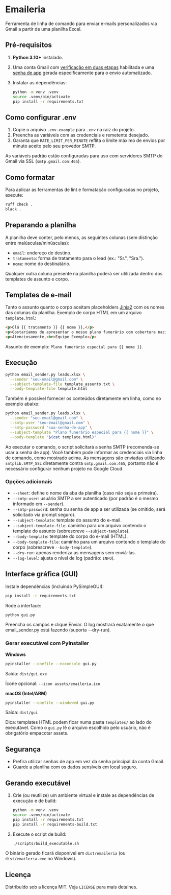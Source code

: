 # Emaileria

Ferramenta de linha de comando para enviar e-mails personalizados via Gmail a partir de uma planilha Excel.

## Pré-requisitos

1. **Python 3.10+** instalado.
2. Uma conta Gmail com [verificação em duas etapas](https://myaccount.google.com/security) habilitada e uma [senha de app](https://support.google.com/accounts/answer/185833) gerada especificamente para o envio automatizado.
3. Instalar as dependências:

   ```bash
   python -m venv .venv
   source .venv/bin/activate
   pip install -r requirements.txt
   ```

## Como configurar .env

1. Copie o arquivo `.env.example` para `.env` na raiz do projeto.
2. Preencha as variáveis com as credenciais e remetente desejado.
3. Garanta que `RATE_LIMIT_PER_MINUTE` reflita o limite máximo de envios por minuto aceito pelo seu provedor SMTP.

As variáveis padrão estão configuradas para uso com servidores SMTP do Gmail via SSL (`smtp.gmail.com:465`).

## Como formatar

Para aplicar as ferramentas de lint e formatação configuradas no projeto, execute:

```bash
ruff check .
black .
```

## Preparando a planilha

A planilha deve conter, pelo menos, as seguintes colunas (sem distinção entre maiúsculas/minúsculas):

- `email`: endereço de destino.
- `tratamento`: forma de tratamento para o lead (ex.: "Sr.", "Sra.").
- `nome`: nome do destinatário.

Qualquer outra coluna presente na planilha poderá ser utilizada dentro dos templates de assunto e corpo.

## Templates de e-mail

Tanto o assunto quanto o corpo aceitam placeholders [Jinja2](https://jinja.palletsprojects.com/) com os nomes das colunas da planilha. Exemplo de corpo HTML em um arquivo `template.html`:

```html
<p>Olá {{ tratamento }} {{ nome }},</p>
<p>Gostaríamos de apresentar o nosso plano funerário com cobertura nacional...</p>
<p>Atenciosamente,<br>Equipe Exemplo</p>
```

Assunto de exemplo: `Plano funerário especial para {{ nome }}`.

## Execução

```bash
python email_sender.py leads.xlsx \
  --sender "seu-email@gmail.com" \
  --subject-template-file template_assunto.txt \
  --body-template-file template.html
```

Também é possível fornecer os conteúdos diretamente em linha, como no exemplo abaixo:

```bash
python email_sender.py leads.xlsx \
  --sender "seu-email@gmail.com" \
  --smtp-user "seu-email@gmail.com" \
  --smtp-password "sua-senha-de-app" \
  --subject-template "Plano funerário especial para {{ nome }}" \
  --body-template "$(cat template.html)"
```

Ao executar o comando, o script solicitará a senha SMTP (recomenda-se usar a senha de app). Você também pode informar as credenciais via linha de comando, como mostrado acima. As mensagens são enviadas utilizando `smtplib.SMTP_SSL` diretamente contra `smtp.gmail.com:465`, portanto não é necessário configurar nenhum projeto no Google Cloud.

### Opções adicionais

- `--sheet`: define o nome da aba da planilha (caso não seja a primeira).
- `--smtp-user`: usuário SMTP a ser autenticado (por padrão é o mesmo informado em `--sender`).
- `--smtp-password`: senha ou senha de app a ser utilizada (se omitido, será solicitado via prompt seguro).
- `--subject-template`: template do assunto do e-mail.
- `--subject-template-file`: caminho para um arquivo contendo o template do assunto (sobrescreve `--subject-template`).
- `--body-template`: template do corpo do e-mail (HTML).
- `--body-template-file`: caminho para um arquivo contendo o template do corpo (sobrescreve `--body-template`).
- `--dry-run`: apenas renderiza as mensagens sem enviá-las.
- `--log-level`: ajusta o nível de log (padrão: `INFO`).

## Interface gráfica (GUI)

Instale dependências (incluindo PySimpleGUI):

```bash
pip install -r requirements.txt
```

Rode a interface:

```bash
python gui.py
```

Preencha os campos e clique Enviar.
O log mostrará exatamente o que email_sender.py está fazendo (suporta --dry-run).

### Gerar executável com PyInstaller

**Windows**

```bash
pyinstaller --onefile --noconsole gui.py
```

Saída: `dist/gui.exe`

Ícone opcional: `--icon assets/emaileria.ico`

**macOS (Intel/ARM)**

```bash
pyinstaller --onefile --windowed gui.py
```

Saída: `dist/gui`

Dica: templates HTML podem ficar numa pasta `templates/` ao lado do executável. Como o `gui.py` lê o arquivo escolhido pelo usuário, não é obrigatório empacotar assets.

## Segurança

- Prefira utilizar senhas de app em vez da senha principal da conta Gmail.
- Guarde a planilha com os dados sensíveis em local seguro.

## Gerando executável

1. Crie (ou reutilize) um ambiente virtual e instale as dependências de execução e de build:

   ```bash
   python -m venv .venv
   source .venv/bin/activate
   pip install -r requirements.txt
   pip install -r requirements-build.txt
   ```

2. Execute o script de build:

   ```bash
   ./scripts/build_executable.sh
   ```

O binário gerado ficará disponível em `dist/emaileria` (ou `dist/emaileria.exe` no Windows).

## Licença

Distribuído sob a licença MIT. Veja `LICENSE` para mais detalhes.
